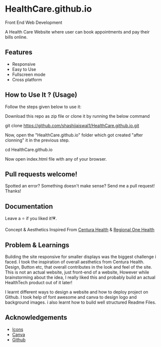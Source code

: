 # HealthCare.github.io
Front End Web Development

A Health Care Website where user can book appointments and pay their bills online.


## Features

- Responsive
- Easy to Use
- Fullscreen mode
- Cross platform

## How to Use It ? (Usage)

Follow the steps given below to use it:

Download this repo as zip file or clone it by running the below command

 git clone https://github.com/shashijaiswal1/HealthCare.github.io.git

Now, open the "HealthCare.github.io" folder which got created "after clonning" it in the previous step.

cd HealthCare.github.io

Now open index.html file with any of your browser.


## Pull requests welcome!

Spotted an error? Something doesn't make sense? Send me a pull request! Thanks!

## Documentation

Leave a ⭐️ if you liked it!💗.

Concept & Aesthetics Inspired From [Centura Health](https://www.centura.org/) & [Regional One Health](https://www.regionalonehealth.org/)
  
  ## Problem & Learnings

  Building the site responsive for smaller displays was the biggest challenge i faced. I took the inspiration of overall aesthetics from Centura Health. Design, Button etc, that overall contributes in the look and feel of the site. This is not an actual website, just front-end of a website, However while brainstorming about the idea, I really liked this and probably build an actual HealthTech product out of it later!

I learnt different ways to design a website and how to deploy project on Github. I took help of font awesome and canva to design logo and background images. i also learnt how to build well structured Readme Files.

## Acknowledgements

 - [Icons](https://fontawesome.com/)
 - [Canva](https://canva.com/)
 - [Github](https://www.youtube.com/watch?v=G14WMD8Kg3U)

  
